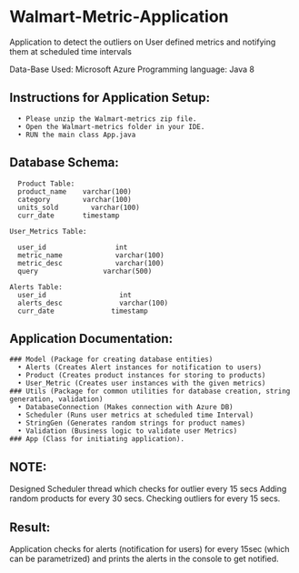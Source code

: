 # Walmart-Metric-Application
Application to detect the outliers on User defined metrics and notifying them at scheduled time intervals

Data-Base Used: Microsoft Azure
Programming language: Java 8

## Instructions for Application Setup:
```
  •	Please unzip the Walmart-metrics zip file.
  •	Open the Walmart-metrics folder in your IDE.
  •	RUN the main class App.java
  ```
  
## Database Schema:
```
  Product Table:
  product_name	  varchar(100) 
  category	      varchar(100)
  units_sold	    varchar(100)
  curr_date	      timestamp
  ```

```
User_Metrics Table:

  user_id	              int
  metric_name	          varchar(100)
  metric_desc	          varchar(100)
  query	               varchar(500)
```
```
Alerts Table:
  user_id	               int	
  alerts_desc	           varchar(100)
  curr_date	             timestamp
  ```

## Application Documentation:
    ### Model (Package for creating database entities)
      •	Alerts (Creates Alert instances for notification to users)
      •	Product (Creates product instances for storing to products)
      •	User_Metric (Creates user instances with the given metrics)
    ### Utils (Package for common utilities for database creation, string generation, validation)
      •	DatabaseConnection (Makes connection with Azure DB)
      •	Scheduler (Runs user metrics at scheduled time Interval)
      •	StringGen (Generates random strings for product names)
      •	Validation (Business logic to validate user Metrics)
    ### App (Class for initiating application).

## NOTE:
  Designed Scheduler thread which checks for outlier every 15 secs
  Adding random products for every 30 secs.
  Checking outliers for every 15 secs.

## Result:
  Application checks for alerts (notification for users) for every 15sec (which can be parametrized) and prints the alerts in the console to get notified.


